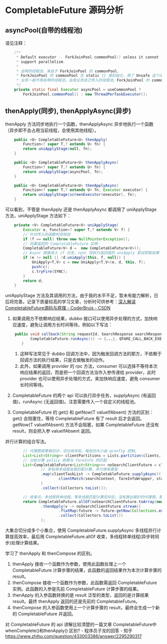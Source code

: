# CompletableFuture 源码分析



## asyncPool(自带的线程池)

请见注释：

```java
	/**
     * Default executor -- ForkJoinPool.commonPool() unless it cannot
     * support parallelism.
     *
     * 自带的线程池，来自于 ForkJoinPool 的 commonPool。
     * ForkJoinPool 的 commonPool 在 static {} 里初始化，用了 Unsafe 这个闭源类，会根据机器的硬件配置去初始化 commonPool
     * 业务一般不用自带的线程池，会用业务自己传入的线程池。ForkJoinPool 的 commonPool 只是作为框架提供的默认实现，不推荐使用。
     */
    private static final Executor asyncPool = useCommonPool ?
        ForkJoinPool.commonPool() : new ThreadPerTaskExecutor();
```



## thenApply(同步), thenApplyAsync(异步)

thenApply 方法同步地执行一个函数，thenApplyAsync 异步地执行一个函数（异步即不会占用当前线程，会使用其他线程）。

```java
	public <U> CompletableFuture<U> thenApply(
        Function<? super T,? extends U> fn) {
        return uniApplyStage(null, fn);
    }

    public <U> CompletableFuture<U> thenApplyAsync(
        Function<? super T,? extends U> fn) {
        return uniApplyStage(asyncPool, fn);
    }

    public <U> CompletableFuture<U> thenApplyAsync(
        Function<? super T,? extends U> fn, Executor executor) {
        return uniApplyStage(screenExecutor(executor), fn);
    }
```

可以看到，不管是 thenApply 还是 thenApplyAsync 都调用了 uniApplyStage 方法，uniApplyStage 方法如下：

```java
	private <V> CompletableFuture<V> uniApplyStage(
        Executor e, Function<? super T,? extends V> f) {
        // 针对传入的函数判空校验
        if (f == null) throw new NullPointerException();
        // 将要返回的 CompletableFuture 实例
        CompletableFuture<V> d =  new CompletableFuture<V>();
        // Async 直接进入 if 分支，sync 则执行返回值的 uniApply 尝试获取结果（因为 Async 会传入线程池，通过判断入参有无线程池，来判断是否异步）
        if (e != null || !d.uniApply(this, f, null)) {
            UniApply<T,V> c = new UniApply<T,V>(e, d, this, f);
            push(c);
            c.tryFire(SYNC);
        }
        return d;
    }
```

uniApplyStage 方法及其调用的方法，由于我的水平不足，暂未有能力解析，日后将完善。记录下质量较高的学习文章，分析时可供参考：[深入解读CompletableFuture源码与原理 - CoderBruis - CSDN](https://blog.csdn.net/CoderBruis/article/details/103181520)



1. 如果调用方不依赖响应结果，dubbo 接口可以使用异步处理的方式，加快响应速度，避免让调用方长时间等待。例如以下写法：

   ```java
   	public void callback(String requestId, SearchResponse searchResponse) {
           CompletableFuture.runAsync(() -> {...}, QFARE_CALL_BACK_EXECUTOR);
       }
   ```

   1. 这种写法常见于 dubbo 回调方法中，因为触发回调方法的那方，不依赖于回调方法的执行结果，只是去做触发的动作。
   2. 此外，如果调用 provider 的 rpc 方法，consumer 可以选择不等待本次响应结果的返回，而是把一个回调方法当作入参传递给 provider，此时 provider 也可以使用异步处理的方式，来加快响应速度，避免 consumer 长时间等待。

2. CompletableFuture 的两个 api 可以执行异步任务，supplyAsync (有返回值)，runAsync (无返回值)。注意需要传入一个自定义的线程池。

3. CompletableFuture 的 get() 和 getNow(T valueIfAbsent) 方法的区别：get() 会阻塞住，等待 CompletableFuture 有了 result 后才会返回。getNow(T valueIfAbsent) 方法不会阻塞，如果 CompletableFuture 还没有 result，则会把入参 valueIfAbsent 返回。



并行计算的组合写法。

```java
		// 代理商政策做切分，切分成多批。每批的大小由 qconfig 控制。
        List<List<String>> clientPartitions = Lists.partition(clients, uniqConfig.getClientMatchSize());
        // 分批计算 policy 政策与 fareInfo 的匹配
        List<CompletableFuture<List<String>>> noSearchClientFuture = clientPartitions.stream()
                // 多批用多线程去做匹配计算，并行效率更高
                .map(clientTaskList -> CompletableFuture.supplyAsync(() ->
                        clientMatch(searchContext, fareInfoWrapper, status, clientTaskList, policyResult, debugProcess), CLIENT_MATCH_TASK_EXECUTOR)
                )
                .collect(Collectors.toList());

        // 收束点，多线程转单线程。等多线程匹配计算完毕后，没有算出报价的代理商，聚合为一个 list 返回。
        return CompletableFuture.allOf(noSearchClientFuture.toArray(new CompletableFuture[0]))
                .thenApply(v -> noSearchClientFuture.stream()
                        .flatMap(future -> future.getNow(Collections.emptyList()).stream())
                        .collect(Collectors.toList())
                );
```

大集合切分成多个小集合，使用 CompletableFuture.supplyAsync 多线程并行计算提高效率，最后用 CompletableFuture.allOf 收束，多线程转单线程(异步转同步)处理计算结果。



学习了 thenApply 和 thenCompose 的区别。

1. thenApply 接收一个函数作为参数，使用此函数处理上一个 CompletableFuture 计算步骤的结果，此函数的返回结果作为本次计算步骤的 result。
2. thenCompose 接收一个函数作为参数，此函数需返回 CompletableFuture 实例。此函数的入参是先前 CompletableFuture 计算步骤的结果。
3. thenApply 的入参函数转换的是 result 泛型的类型，返回的是计算结果 result。最终 thenApply 返回的还是先前的 CompletableFuture。
4. thenCompose 的入参函数使用上一个计算步骤的 result，最终会生成一个新的 CompletableFuture 并返回。

对 CompletableFuture 的 api 讲解比较清楚的一篇文章 CompletableFuture中whenComplete()和thenApply() 区别? - 程序员子龙的回答 - 知乎
https://www.zhihu.com/question/433003386/answer/2295290317